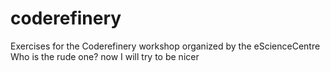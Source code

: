 # coderefinery
Exercises for the Coderefinery workshop organized by the eScienceCentre
Who is the rude one?
now I will try to be nicer
